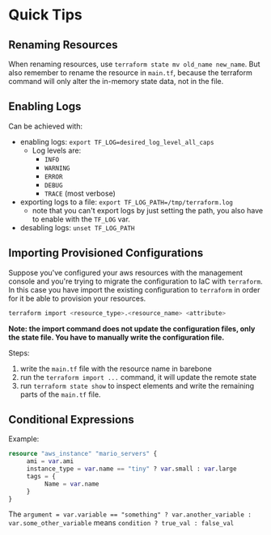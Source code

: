 # Quick Tips

## Renaming Resources

When renaming resources, use `terraform state mv old_name new_name`. But
also remember to rename the resource in `main.tf`, because the terraform
command will only alter the in-memory state data, not in the file.

## Enabling Logs

Can be achieved with:

- enabling logs: `export TF_LOG=desired_log_level_all_caps`
  - Log levels are:
    - `INFO`
    - `WARNING`
    - `ERROR`
    - `DEBUG`
    - `TRACE` (most verbose)
- exporting logs to a file: `export TF_LOG_PATH=/tmp/terraform.log`
  - note that you can't export logs by just setting the path, you
  also have to enable with the `TF_LOG` var.
- desabling logs: `unset TF_LOG_PATH`

## Importing Provisioned Configurations

Suppose you've configured your aws resources with the management console and
you're trying to migrate the configuration to IaC with `terraform`. In this case
you have import the existing configuration to `terraform` in order for it be able
to provision your resources.

```bash
terraform import <resource_type>.<resource_name> <attribute>
```

**Note: the import command does not update the configuration files, only the
state file. You have to manually write the configuration file.**

Steps:

1. write the `main.tf` file with the resource name in barebone
2. run the `terraform import ...` command, it will update the remote state
3. run `terraform state show` to inspect elements and write the remaining
parts of the `main.tf` file.

## Conditional Expressions

Example:

```terraform
resource "aws_instance" "mario_servers" {
     ami = var.ami
     instance_type = var.name == "tiny" ? var.small : var.large
     tags = {
          Name = var.name
     }
}
```

The `argument = var.variable == "something" ? var.another_variable : var.some_other_variable`
means `condition ? true_val : false_val`
